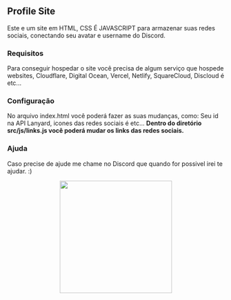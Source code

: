 ## Profile Site

Este e um site em HTML, CSS É JAVASCRIPT para armazenar suas redes sociais, conectando seu avatar e username do Discord.

### Requisitos

Para conseguir hospedar o site você precisa de algum serviço que hospede websites, Cloudflare, Digital Ocean, Vercel, Netlify, SquareCloud, Discloud é etc...

### Configuração

No arquivo index.html você poderá fazer as suas mudanças, como: Seu id na API Lanyard, icones das redes sociais é etc...
**Dentro do diretório src/js/links.js você poderá mudar os links das redes sociais.** 

### Ajuda

Caso precise de ajude me chame no Discord que quando for possivel irei te ajudar. :)

<p align="center">
   <img src="https://64.media.tumblr.com/9ec7537198ca06a6defd9659c5017a2f/b17ff0c6bb7fc1b6-4f/s1280x1920/8f4b116e79552bb93e8457a2272d5b71371bd2e7.gifv", width="260"/>
  <br>
 <div style="display: inline_block"><br>
